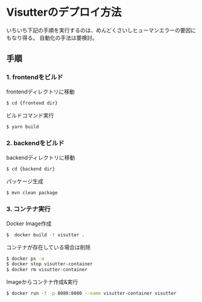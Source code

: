 # Visutterのデプロイ方法
いちいち下記の手順を実行するのは、めんどくさいしヒューマンエラーの要因にもなり得る。
自動化の手法は要検討。

## 手順
### 1. frontendをビルド
frontendディレクトリに移動
```bash
$ cd {frontend dir}
```

ビルドコマンド実行
```bash
$ yarn build
```

### 2. backendをビルド
backendディレクトリに移動
```bash
$ cd {backend dir}
```

パッケージ生成
```bash
$ mvn clean package
```

### 3. コンテナ実行
Docker Image作成
```bash
$  docker build -t visutter .
```

コンテナが存在している場合は削除
```bash
$ docker ps -a
$ docker stop visutter-container
$ docker rm visutter-container
```

Imageからコンテナ作成&実行
```bash
$ docker run -t -p 8080:8080 --name visutter-container visutter
```
